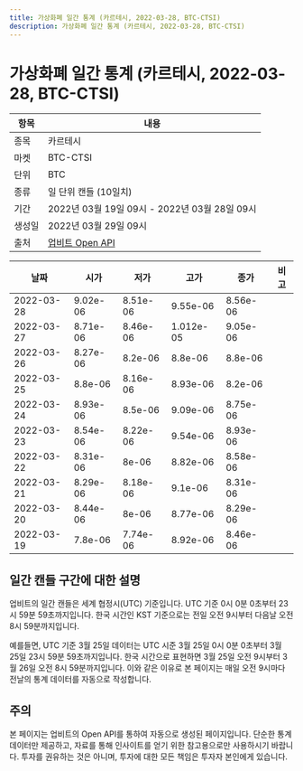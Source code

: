 ```yaml
---
title: 가상화폐 일간 통계 (카르테시, 2022-03-28, BTC-CTSI)
description: 가상화폐 일간 통계 (카르테시, 2022-03-28, BTC-CTSI)
---
```


가상화폐 일간 통계 (카르테시, 2022-03-28, BTC-CTSI)
===

|항목|내용|
|--|--|
|종목|카르테시|
|마켓|BTC-CTSI|
|단위|BTC|
|종류|일 단위 캔들 (10일치)|
|기간|2022년 03월 19일 09시 - 2022년 03월 28일 09시|
|생성일|2022년 03월 29일 09시|
|출처|[업비트 Open API](https://docs.upbit.com)|


|날짜|시가|저가|고가|종가|비고|
|--|--|--|--|--|--|
|2022-03-28|9.02e-06|8.51e-06|9.55e-06|8.56e-06|    |
|2022-03-27|8.71e-06|8.46e-06|1.012e-05|9.05e-06|    |
|2022-03-26|8.27e-06|8.2e-06|8.8e-06|8.8e-06|    |
|2022-03-25|8.8e-06|8.16e-06|8.93e-06|8.2e-06|    |
|2022-03-24|8.93e-06|8.5e-06|9.09e-06|8.75e-06|    |
|2022-03-23|8.54e-06|8.22e-06|9.54e-06|8.93e-06|    |
|2022-03-22|8.31e-06|8e-06|8.82e-06|8.58e-06|    |
|2022-03-21|8.29e-06|8.18e-06|9.1e-06|8.31e-06|    |
|2022-03-20|8.44e-06|8e-06|8.77e-06|8.29e-06|    |
|2022-03-19|7.8e-06|7.74e-06|8.92e-06|8.46e-06|    |


일간 캔들 구간에 대한 설명
---


업비트의 일간 캔들은 세계 협정시(UTC) 기준입니다. 
UTC 기준 0시 0분 0초부터 23시 59분 59초까지입니다. 
한국 시간인 KST 기준으로는 전일 오전 9시부터 다음날 오전 8시 59분까지입니다. 


예를들면, UTC 기준 3월 25일 데이터는 UTC 시준 3월 25일 0시 0분 0초부터 3월 25일 23시 59분 59초까지입니다. 
한국 시간으로 표현하면 3월 25일 오전 9시부터 3월 26일 오전 8시 59분까지입니다. 
이와 같은 이유로 본 페이지는 매일 오전 9시마다 전날의 통계 데이터를 자동으로 작성합니다. 


주의
---


본 페이지는 업비트의 Open API를 통하여 자동으로 생성된 페이지입니다. 
단순한 통계 데이터만 제공하고, 자료를 통해 인사이트를 얻기 위한 참고용으로만 사용하시기 바랍니다. 
투자를 권유하는 것은 아니며, 투자에 대한 모든 책임은 투자자 본인에게 있습니다. 
